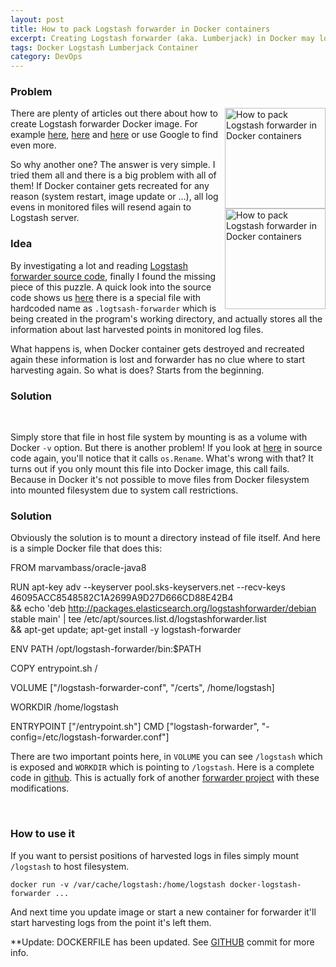 ```yaml
---
layout: post
title: How to pack Logstash forwarder in Docker containers
excerpt: Creating Logstash forwarder (aka. Lumberjack) in Docker may look pretty easy and straight forward. But what if container dies and you want to start a new one! Something strange is going to happen...
tags: Docker Logstash Lumberjack Container
category: DevOps
---
```


### Problem

<span style="float:right">
<img src="{{ site.url }}/img/logstash.png" width="161" alt="How to pack Logstash forwarder in Docker containers" title="How to pack Logstash forwarder in Docker containers" />
<br />
<img src="{{ site.url }}/img/docker-logo.png" width="161" alt="How to pack Logstash forwarder in Docker containers" title="How to pack Logstash forwarder in Docker containers" />
</span>

There are plenty of articles out there about how to create Logstash forwarder Docker image. For example [here][1], [here][2] and [here][3] or use Google to find even more.

So why another one? The answer is very simple. I tried them all and there is a big problem with all of them! If Docker container gets recreated for any reason (system restart, image update or ...), all log evens in monitored files will resend again to Logstash server.

### Idea

By investigating a lot and reading [Logstash forwarder source code][4], finally I found the missing piece of this puzzle. A quick look into the source code shows us [here][5] there is a special file with hardcoded name as `.logtsash-forwarder` which is being created in the program's working directory, and actually stores all the information about last harvested points in monitored log files.

What happens is, when Docker container gets destroyed and recreated again these information is lost and forwarder has no clue where to start harvesting again. So what is does? Starts from the beginning.

### Solution

<div class="ads"> 
    <ins class="adsbygoogle" style="display:block" data-ad-client="ca-pub-7360583392867579" data-ad-slot="4587256441" data-ad-format="horizontal"></ins> 
    <script> (adsbygoogle = window.adsbygoogle || []).push({}); </script>
</div>
<br />

Simply store that file in host file system by mounting is as a volume with Docker `-v` option. But there is another problem! If you look at [here][6] in source code again, you'll notice that it calls `os.Rename`. What's wrong with that? It turns out if you only mount this file into Docker image, this call fails. Because in Docker it's not possible to move files from Docker filesystem into mounted filesystem due to system call restrictions.

### Solution

Obviously the solution is to mount a directory instead of file itself. And here is a simple Docker file that does this:

  FROM marvambass/oracle-java8

  RUN apt-key adv --keyserver pool.sks-keyservers.net --recv-keys 46095ACC8548582C1A2699A9D27D666CD88E42B4 \
      && echo 'deb http://packages.elasticsearch.org/logstashforwarder/debian stable main' | tee /etc/apt/sources.list.d/logstashforwarder.list \
      && apt-get update; apt-get install -y logstash-forwarder

  ENV PATH /opt/logstash-forwarder/bin:$PATH

  COPY entrypoint.sh /

  VOLUME ["/logstash-forwarder-conf", "/certs", /home/logstash]

  WORKDIR /home/logstash

  ENTRYPOINT ["/entrypoint.sh"]
  CMD ["logstash-forwarder", "-config=/etc/logstash-forwarder.conf"]

There are two important points here, in `VOLUME` you can see `/logstash` which is exposed and `WORKDIR` which is pointing to `/logstash`. Here is a complete code in [github][7]. This is actually fork of another [forwarder project][3] with these modifications.

<div class="ads"> 
    <ins class="adsbygoogle" style="display:block" data-ad-client="ca-pub-7360583392867579" data-ad-slot="4587256441" data-ad-format="rectangle"></ins> 
    <script> (adsbygoogle = window.adsbygoogle || []).push({}); </script>
</div>
<br />

### How to use it

If you want to persist positions of harvested logs in files simply mount `/logstash` to host filesystem.

    docker run -v /var/cache/logstash:/home/logstash docker-logstash-forwarder ...

And next time you update image or start a new container for forwarder it'll start harvesting logs from the point it's left them.

**Update: DOCKERFILE has been updated. See [GITHUB][7] commit for more info.

[1]: https://denibertovic.com/post/docker-and-logstash-smarter-log-management-for-your-containers/
[2]: https://github.com/million12/docker-logstash-forwarder
[3]: https://gowalker.org/github.com/digital-wonderland/docker-logstash-forwarder
[4]: https://github.com/elastic/logstash-forwarder
[5]: https://github.com/elastic/logstash-forwarder/blob/master/registrar.go#L31
[6]: https://github.com/elastic/logstash-forwarder/blob/4b6c987646bdc199eabf9b8f2f5ad57ff860b28e/registrar_other.go#L10
[7]: https://github.com/boynux/docker-logstash-forwarder


